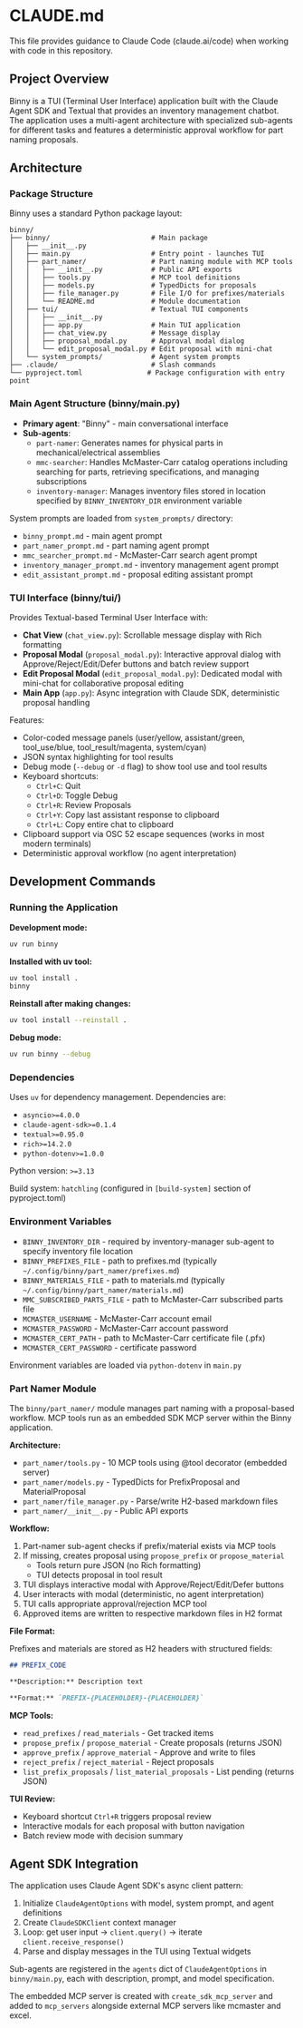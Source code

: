 # CLAUDE.md

This file provides guidance to Claude Code (claude.ai/code) when working with
code in this repository.

## Project Overview

Binny is a TUI (Terminal User Interface) application built with the Claude Agent
SDK and Textual that provides an inventory management chatbot. The application
uses a multi-agent architecture with specialized sub-agents for different tasks
and features a deterministic approval workflow for part naming proposals.

## Architecture

### Package Structure

Binny uses a standard Python package layout:

```
binny/
├── binny/                         # Main package
│   ├── __init__.py
│   ├── main.py                    # Entry point - launches TUI
│   ├── part_namer/                # Part naming module with MCP tools
│   │   ├── __init__.py            # Public API exports
│   │   ├── tools.py               # MCP tool definitions
│   │   ├── models.py              # TypedDicts for proposals
│   │   ├── file_manager.py        # File I/O for prefixes/materials
│   │   └── README.md              # Module documentation
│   ├── tui/                       # Textual TUI components
│   │   ├── __init__.py
│   │   ├── app.py                 # Main TUI application
│   │   ├── chat_view.py           # Message display
│   │   ├── proposal_modal.py      # Approval modal dialog
│   │   └── edit_proposal_modal.py # Edit proposal with mini-chat
│   └── system_prompts/            # Agent system prompts
├── .claude/                       # Slash commands
└── pyproject.toml                # Package configuration with entry point
```

### Main Agent Structure (binny/main.py)

- **Primary agent**: "Binny" - main conversational interface
- **Sub-agents**:
  - `part-namer`: Generates names for physical parts in mechanical/electrical
    assemblies
  - `mmc-searcher`: Handles McMaster-Carr catalog operations including searching
    for parts, retrieving specifications, and managing subscriptions
  - `inventory-manager`: Manages inventory files stored in location specified
    by `BINNY_INVENTORY_DIR` environment variable

System prompts are loaded from `system_prompts/` directory:

- `binny_prompt.md` - main agent prompt
- `part_namer_prompt.md` - part naming agent prompt
- `mmc_searcher_prompt.md` - McMaster-Carr search agent prompt
- `inventory_manager_prompt.md` - inventory management agent prompt
- `edit_assistant_prompt.md` - proposal editing assistant prompt

### TUI Interface (binny/tui/)

Provides Textual-based Terminal User Interface with:

- **Chat View** (`chat_view.py`): Scrollable message display with Rich
  formatting
- **Proposal Modal** (`proposal_modal.py`): Interactive approval dialog with
  Approve/Reject/Edit/Defer buttons and batch review support
- **Edit Proposal Modal** (`edit_proposal_modal.py`): Dedicated modal with
  mini-chat for collaborative proposal editing
- **Main App** (`app.py`): Async integration with Claude SDK, deterministic
  proposal handling

Features:

- Color-coded message panels (user/yellow, assistant/green, tool_use/blue,
  tool_result/magenta, system/cyan)
- JSON syntax highlighting for tool results
- Debug mode (`--debug` or `-d` flag) to show tool use and tool results
- Keyboard shortcuts:
  - `Ctrl+C`: Quit
  - `Ctrl+D`: Toggle Debug
  - `Ctrl+R`: Review Proposals
  - `Ctrl+Y`: Copy last assistant response to clipboard
  - `Ctrl+L`: Copy entire chat to clipboard
- Clipboard support via OSC 52 escape sequences (works in most modern terminals)
- Deterministic approval workflow (no agent interpretation)

## Development Commands

### Running the Application

**Development mode:**
```bash
uv run binny
```

**Installed with uv tool:**
```bash
uv tool install .
binny
```

**Reinstall after making changes:**
```bash
uv tool install --reinstall .
```

**Debug mode:**
```bash
uv run binny --debug
```

### Dependencies

Uses `uv` for dependency management. Dependencies are:

- `asyncio>=4.0.0`
- `claude-agent-sdk>=0.1.4`
- `textual>=0.95.0`
- `rich>=14.2.0`
- `python-dotenv>=1.0.0`

Python version: `>=3.13`

Build system: `hatchling` (configured in `[build-system]` section of pyproject.toml)

### Environment Variables

- `BINNY_INVENTORY_DIR` - required by inventory-manager sub-agent to specify
  inventory file location
- `BINNY_PREFIXES_FILE` - path to prefixes.md (typically
  `~/.config/binny/part_namer/prefixes.md`)
- `BINNY_MATERIALS_FILE` - path to materials.md (typically
  `~/.config/binny/part_namer/materials.md`)
- `MMC_SUBSCRIBED_PARTS_FILE` - path to McMaster-Carr subscribed parts file
- `MCMASTER_USERNAME` - McMaster-Carr account email
- `MCMASTER_PASSWORD` - McMaster-Carr account password
- `MCMASTER_CERT_PATH` - path to McMaster-Carr certificate file (.pfx)
- `MCMASTER_CERT_PASSWORD` - certificate password

Environment variables are loaded via `python-dotenv` in `main.py`

### Part Namer Module

The `binny/part_namer/` module manages part naming with a proposal-based
workflow. MCP tools run as an embedded SDK MCP server within the Binny application.

**Architecture:**

- `part_namer/tools.py` - 10 MCP tools using @tool decorator (embedded server)
- `part_namer/models.py` - TypedDicts for PrefixProposal and MaterialProposal
- `part_namer/file_manager.py` - Parse/write H2-based markdown files
- `part_namer/__init__.py` - Public API exports

**Workflow:**

1. Part-namer sub-agent checks if prefix/material exists via MCP tools
2. If missing, creates proposal using `propose_prefix` or `propose_material`
   - Tools return pure JSON (no Rich formatting)
   - TUI detects proposal in tool result
3. TUI displays interactive modal with Approve/Reject/Edit/Defer buttons
4. User interacts with modal (deterministic, no agent interpretation)
5. TUI calls appropriate approval/rejection MCP tool
6. Approved items are written to respective markdown files in H2 format

**File Format:**

Prefixes and materials are stored as H2 headers with structured fields:

```markdown
## PREFIX_CODE

**Description:** Description text

**Format:** `PREFIX-{PLACEHOLDER}-{PLACEHOLDER}`
```

**MCP Tools:**

- `read_prefixes` / `read_materials` - Get tracked items
- `propose_prefix` / `propose_material` - Create proposals (returns JSON)
- `approve_prefix` / `approve_material` - Approve and write to files
- `reject_prefix` / `reject_material` - Reject proposals
- `list_prefix_proposals` / `list_material_proposals` - List pending (returns
  JSON)

**TUI Review:**

- Keyboard shortcut `Ctrl+R` triggers proposal review
- Interactive modals for each proposal with button navigation
- Batch review mode with decision summary

## Agent SDK Integration

The application uses Claude Agent SDK's async client pattern:

1. Initialize `ClaudeAgentOptions` with model, system prompt, and agent
   definitions
2. Create `ClaudeSDKClient` context manager
3. Loop: get user input → `client.query()` → iterate `client.receive_response()`
4. Parse and display messages in the TUI using Textual widgets

Sub-agents are registered in the `agents` dict of `ClaudeAgentOptions` in
`binny/main.py`, each with description, prompt, and model specification.

The embedded MCP server is created with `create_sdk_mcp_server` and added to
`mcp_servers` alongside external MCP servers like mcmaster and excel.
